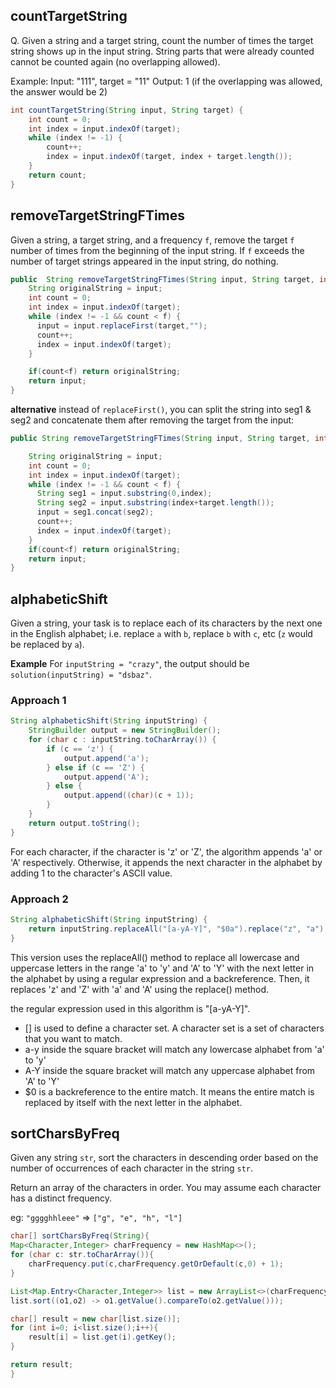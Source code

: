
## countTargetString 
Q. Given a string and a target string, count the number of times the target string shows up in the input string. String parts that were already counted cannot be counted again (no overlapping allowed).

Example:
Input: "111", target = "11"
Output: 1 (if the overlapping was allowed, the answer would be 2)

```java
int countTargetString(String input, String target) {
    int count = 0;
    int index = input.indexOf(target);
    while (index != -1) {
        count++;
        index = input.indexOf(target, index + target.length());
    }
    return count;
}

```

## removeTargetStringFTimes
Given a string, a target string, and a frequency ```f```, remove the target ```f``` number of times from the beginning of the input string. If ```f``` exceeds the number of target strings appeared in the input string, do nothing.

```java
public  String removeTargetStringFTimes(String input, String target, int f) {
    String originalString = input;
    int count = 0;
    int index = input.indexOf(target);
    while (index != -1 && count < f) {
      input = input.replaceFirst(target,"");
      count++;
      index = input.indexOf(target);
    }

    if(count<f) return originalString;
    return input;
}
```

**alternative** instead of ```replaceFirst()```, you can split the string into seg1 & seg2 and concatenate them after removing the target from the input:
```java
public String removeTargetStringFTimes(String input, String target, int f) {

    String originalString = input;
    int count = 0;
    int index = input.indexOf(target);
    while (index != -1 && count < f) {
      String seg1 = input.substring(0,index);
      String seg2 = input.substring(index+target.length());
      input = seg1.concat(seg2);
      count++;
      index = input.indexOf(target);
    }
    if(count<f) return originalString;
    return input;
}
```
 
## alphabeticShift
Given a string, your task is to replace each of its characters by the next one in the English alphabet; i.e. replace `a` with `b`, replace `b` with `c`, etc (`z` would be replaced by `a`).

__Example__
For `inputString = "crazy"`, the output should be `solution(inputString) = "dsbaz"`.

### Approach 1 

```java
String alphabeticShift(String inputString) {
    StringBuilder output = new StringBuilder();
    for (char c : inputString.toCharArray()) {
        if (c == 'z') {
            output.append('a');
        } else if (c == 'Z') {
            output.append('A');
        } else {
            output.append((char)(c + 1));
        }
    }
    return output.toString();
}
```
For each character, if the character is 'z' or 'Z', the algorithm appends 'a' or 'A' respectively. Otherwise, it appends the next character in the alphabet by adding 1 to the character's ASCII value.

### Approach 2 
```java
String alphabeticShift(String inputString) {
    return inputString.replaceAll("[a-yA-Y]", "$0a").replace("z", "a").replace("Z", "A");
}
```
This version uses the replaceAll() method to replace all lowercase and uppercase letters in the range 'a' to 'y' and 'A' to 'Y' with the next letter in the alphabet by using a regular expression and a backreference. Then, it replaces 'z' and 'Z' with 'a' and 'A' using the replace() method.

the regular expression used in this algorithm is "[a-yA-Y]".

- [] is used to define a character set. A character set is a set of characters that you want to match.
- a-y inside the square bracket will match any lowercase alphabet from 'a' to 'y'
- A-Y inside the square bracket will match any uppercase alphabet from 'A' to 'Y'
- $0 is a backreference to the entire match. It means the entire match is replaced by itself with the next letter in the alphabet.

## sortCharsByFreq
Given any string `str`, sort the characters in descending order based on the number of occurrences of each character in the string `str`.

Return an array of the characters in order. You may assume each character has a distinct frequency.

eg: `"gggghhleee"` => `["g", "e", "h", "l"]`

```java
char[] sortCharsByFreq(String){
Map<Character,Integer> charFrequency = new HashMap<>();
for (char c: str.toCharArray()){
	charFrequency.put(c,charFrequency.getOrDefault(c,0) + 1);
}

List<Map.Entry<Character,Integer>> list = new ArrayList<>(charFrequency.entrySet());
list.sort((o1,o2) -> o1.getValue().compareTo(o2.getValue()));

char[] result = new char[list.size()];
for (int i=0; i<list.size();i++){
	result[i] = list.get(i).getKey();
}

return result;
}
```


